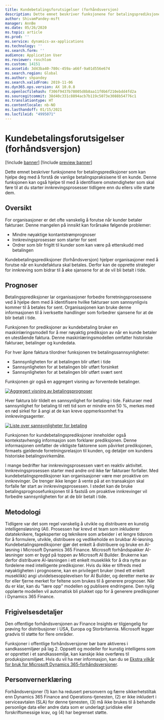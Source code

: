 ```yaml
---
title: Kundebetalingsforutsigelser (forhåndsversjon)
description: Dette emnet beskriver funksjonene for betalingsprediksjoner som kan hjelpe deg med å forstå de vanlige betalingspraksisene til en kunde. Denne funksjonen kan også hjelpe til med å identifisere omstendigheter som skal føre til at du starter innkrevingsprosesser tidligere enn du ellers ville starte dem.
author: ShivamPandey-msft
manager: AnnBe
ms.date: 05/26/2020
ms.topic: article
ms.prod: ''
ms.service: dynamics-ax-applications
ms.technology: ''
ms.search.form: ''
audience: Application User
ms.reviewer: roschlom
ms.custom: 14151
ms.assetid: 3d43ba40-780c-459a-a66f-9a01d556e674
ms.search.region: Global
ms.author: shpandey
ms.search.validFrom: 2019-11-06
ms.dyn365.ops.version: AX 10.0.8
ms.openlocfilehash: f306f9437b78005d8b8aa11f0b6f210ebdd4fd2a
ms.sourcegitcommit: 38d40c331c8894acb7b119c5073e3088b54776c1
ms.translationtype: HT
ms.contentlocale: nb-NO
ms.lasthandoff: 01/15/2021
ms.locfileid: "4995071"
---
```

# <a name="customer-payment-predictions-preview"></a>Kundebetalingsforutsigelser (forhåndsversjon)

[!include [banner](../includes/banner.md)]
[!include [preview banner](../includes/preview-banner.md)]

Dette emnet beskriver funksjonene for betalingsprediksjoner som kan hjelpe deg med å forstå de vanlige betalingspraksisene til en kunde. Denne funksjonen kan også hjelpe til med å identifisere omstendigheter som skal føre til at du starter innkrevingsprosesser tidligere enn du ellers ville starte dem.

## <a name="overview"></a>Oversikt

For organisasjoner er det ofte vanskelig å forutse når kunder betaler fakturaer. Denne mangelen på innsikt kan forårsake følgende problemer:

- Mindre nøyaktige kontantstrømprognoser
- Innkrevingsprosesser som starter for sent
- Ordrer som blir frigitt til kunder som kan være på etterskudd med betalingen

Kundebetalingsprediksjoner (forhåndsversjon) hjelper organisasjoner med å forutse når en kundefaktura skal betales. Derfor kan de opprette strategier for innkreving som bidrar til å øke sjansene for at de vil bli betalt i tide.

## <a name="predictions"></a>Prognoser

Betalingsprediksjoner lar organisasjoner forbedre forretningsprosessene ved å hjelpe dem med å identifisere hvilke fakturaer som sannsynligvis kommer til å betales for sent. Organisasjonen kan bruke denne informasjonen til å iverksette handlinger som forbedrer sjansene for at de blir betalt i tide.

Funksjonen for prediksjoner av kundebetaling bruker en maskinlæringsmodell for å mer nøyaktig prediksjon av når en kunde betaler en utestående faktura. Denne maskinlæringsmodellen omfatter historiske fakturaer, betalinger og kundedata.

For hver åpne faktura tilordner funksjonen tre betalingssannsynligheter:

- Sannsynligheten for at betalingen blir utført i tide
- Sannsynligheten for at betalingen blir utført forsinket
- Sannsynligheten for at betalingen blir utført svært sent

Funksjonen gir også en aggregert visning av forventede betalinger.

[![Aggregert visning av betalingsprognoser](./media/graphic-payment-reports.png)](./media/graphic-payment-reports.png)

Hver faktura blir tildelt en sannsynlighet for betaling i tide. Fakturaer med sannsynlighet for betaling til rett tid som er mindre enn 50 %, merkes med en rød sirkel for å angi at de kan kreve oppmerksomhet fra innkrevingsagenter.

[![Liste over sannsynligheter for betaling](./media/customer-pymnt-probability-list.png)](./media/customer-pymnt-probability-list.png)

Funksjonen for kundebetalingsprediksjoner inneholder også kontekstavhengig informasjon som forklarer prediksjonen. Denne informasjonen omfatter de viktigste faktorene som påvirket prediksjonen, firmaets gjeldende forretningsrelasjon til kunden, og detaljer om kundens historiske betalingsvirkemåte.

I mange bedrifter har innkrevingsprosessen vært en reaktiv aktivitet. Innkrevingsprosessen starter med andre ord ikke før fakturaer forfaller. Med kundebetalingsprediksjoner kan organisasjoner være mer proaktive om innkrevinger. De trenger ikke lenger å vente på at en transaksjon skal forfalle før start av innkrevingsprosessen. I stedet kan de bruke betalingsprognosefunksjonen til å fastslå om proaktive innkrevinger vil forbedre sannsynligheten for at de blir betalt i tide.

## <a name="methodology"></a>Metodologi

Tidligere var det som regel vanskelig å utvikle og distribuere en kunstig intelligensløsning (AI). Prosessen har krevd et team som inkluderer datateknikere, fageksperter og teknikere som arbeider i et lengre tidsrom for å formulere, utvikle, distribuere og vedlikeholde en brukbar AI-løsning. Kundebetalingsprediksjoner gjør det enkelt å distribuere og bruke en AI-løsning i Microsoft Dynamics 365 Finance. Microsoft forhåndspakker AI-løsninger som er bygd på toppen av Microsoft AI Builder. Brukerne kan derfor distribuere AI-løsningen i ett enkelt museklikk for å dra nytte av fordelene med intelligente prediksjoner. Hvis du ikke er tilfreds med nøyaktigheten i prognosene, kan en privilegert bruker (med ett enkelt museklikk) angi utvidelsesopplevelsen for AI Builder, og deretter merke av for eller fjerne merket for feltene som brukes til å generere prognoser. Når du er klar, kan du "lære opp" modellen og publisere endringene. Den nylig opplærte modellen vil automatisk bli plukket opp for å generere prediksjoner i Dynamics 365 Finance.

## <a name="release-details"></a>Frigivelsesdetaljer

Den offentlige forhåndsversjonen av Finance Insights er tilgjengelig for prøving for distribusjoner i USA, Europa og Storbritannia. Microsoft legger gradvis til støtte for flere områder.

Funksjoner i offentlige forhåndsversjoner bør bare aktiveres i sandkassemiljøer på lag 2. Oppsett og modeller for kunstig intelligens som er opprettet i et sandkassemiljø, kan kanskje ikke overføres til produksjonsmiljøet. Hvis du vil ha mer informasjon, kan du se [Ekstra vilkår for bruk for Microsoft Dynamics 365-forhåndsversjoner](https://docs.microsoft.com/dynamics365/fin-ops-core/fin-ops/get-started/public-preview-terms).

## <a name="privacy-notice"></a>Personvernerklæring

Forhåndsversjoner (1) kan ha redusert personvern og færre sikkerhetstiltak enn Dynamics 365 Finance and Operations-tjenesten, (2) er ikke inkludert i serviceavtalen (SLA) for denne tjenesten, (3) må ikke brukes til å behandle personlige data eller andre data som er underlagt juridiske eller forskriftsmessige krav, og (4) har begrenset støtte.

